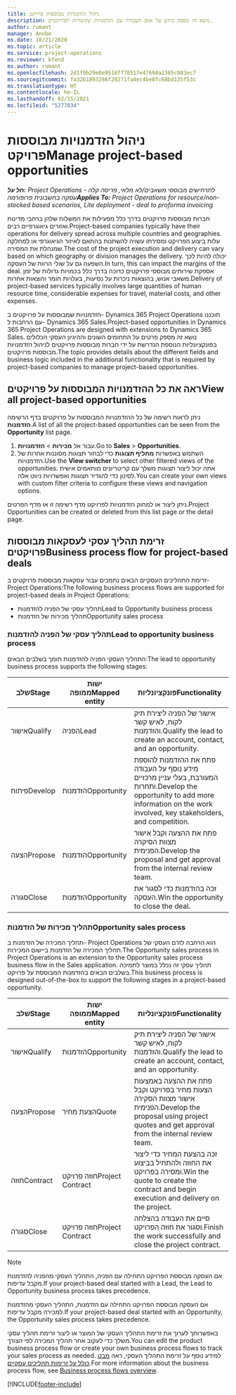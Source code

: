 ```yaml
---
title: ניהול הזדמנויות מבוססות פרויקט
description: נושא זה מספק מידע על אופן העבודה עם הזדמנויות שקשורות לפרויקטים.
author: rumant
manager: Annbe
ms.date: 10/21/2020
ms.topic: article
ms.service: project-operations
ms.reviewer: kfend
ms.author: rumant
ms.openlocfilehash: 2d1f9b29e0e9516ff78517e47694a2385c083ec7
ms.sourcegitcommit: fa32b1893286f20271fa4ec4be8fc68bd135f53c
ms.translationtype: HT
ms.contentlocale: he-IL
ms.lasthandoff: 02/15/2021
ms.locfileid: "5277834"
---
```

# <a name="manage-project-based-opportunities"></a><span data-ttu-id="afd00-103">ניהול הזדמנויות מבוססות פרויקט</span><span class="sxs-lookup"><span data-stu-id="afd00-103">Manage project-based opportunities</span></span>

<span data-ttu-id="afd00-104">_**חל על:** Project Operations לתרחישים מבוססי משאבים/לא מלאי, פריסה קלה - עסקה בחשבונית פרופורמה_</span><span class="sxs-lookup"><span data-stu-id="afd00-104">_**Applies To:** Project Operations for resource/non-stocked based scenarios, Lite deployment - deal to proforma invoicing_</span></span>

<span data-ttu-id="afd00-105">חברות מבוססות פרויקטים בדרך כלל מפעילות את המשלוח שלהן ברחבי מדינות ואזורים גיאוגרפיים רבים.</span><span class="sxs-lookup"><span data-stu-id="afd00-105">Project-based companies typically have their operations for delivery spread across multiple countries and geographies.</span></span> <span data-ttu-id="afd00-106">עלות ביצוע הפרויקט ומסירתו עשויה להשתנות בהתאם לאיזור הגיאוגרפי או למחלקה שמנהלת את המסירה.</span><span class="sxs-lookup"><span data-stu-id="afd00-106">The cost of the project execution and delivery can vary  based on which geography or division manages the delivery.</span></span> <span data-ttu-id="afd00-107">יכולה להיות לכך השפעה גם על שולי הרווח של העסקה.</span><span class="sxs-lookup"><span data-stu-id="afd00-107">In turn, this can impact the margins of the deal.</span></span> <span data-ttu-id="afd00-108">אספקת שירותים מבוססי פרויקטים כרוכה בדרך כלל בכמויות גדולות של זמן משאבי אנוש, בהוצאות ניכרות על נסיעות, בעלויות חומר והוצאות אחרות.</span><span class="sxs-lookup"><span data-stu-id="afd00-108">Delivery of project-based services typically involves large quantities of human resource time, considerable expenses for travel, material costs, and other expenses.</span></span>

<span data-ttu-id="afd00-109">הזדמנויות שמבוססות על פרויקטים ב- Dynamics 365 Project Operations תוכננו עם הרחבות ל- Dynamics 365 Sales.</span><span class="sxs-lookup"><span data-stu-id="afd00-109">Project-based opportunities in Dynamics 365 Project Operations are designed with extensions to Dynamics 365 Sales.</span></span> <span data-ttu-id="afd00-110">נושא זה מספק פרטים על התחומים השונים וההיגיון העסקי הכלולים בפונקציונליות הנוספת הנדרשת על ידי חברות מבוססות פרויקטים לניהול הזדמנויות מבוססות פרויקטים.</span><span class="sxs-lookup"><span data-stu-id="afd00-110">The topic provides details about the different fields and business logic included in the additional functionality that is required by project-based companies to manage project-based opportunities.</span></span>

## <a name="view-all-project-based-opportunities"></a><span data-ttu-id="afd00-111">ראה את כל ההזדמנויות המבוססות על פרויקטים</span><span class="sxs-lookup"><span data-stu-id="afd00-111">View all project-based opportunities</span></span>

<span data-ttu-id="afd00-112">ניתן לראות רשימה של כל ההזדמנויות המבוססות על פרויקטים בדף הרשימה **הזדמנות**.</span><span class="sxs-lookup"><span data-stu-id="afd00-112">A list of all the project-based opportunities can be seen from the **Opportunity** list page.</span></span> 

1. <span data-ttu-id="afd00-113">עבור אל **מכירות** > **הזדמנויות**.</span><span class="sxs-lookup"><span data-stu-id="afd00-113">Go to **Sales** > **Opportunities**.</span></span>
2. <span data-ttu-id="afd00-114">השתמש באפשרות **מחליף תצוגות** כדי לבחור תצוגות מסוננות אחרות של הזדמנויות.</span><span class="sxs-lookup"><span data-stu-id="afd00-114">Use the **View switcher** to select other filtered views of the opportunities.</span></span> <span data-ttu-id="afd00-115">אתה יכול ליצור תצוגות משלך עם קריטריונים מותאמים אישית לסינון כדי להגדיר תצוגות ואפשרויות ניווט אלה.</span><span class="sxs-lookup"><span data-stu-id="afd00-115">You can create your own views with custom filter criteria to configure these views and navigation options.</span></span>

<span data-ttu-id="afd00-116">ניתן ליצור או למחוק הזדמנויות לפרויקט מדף רשימה זו או מדף הפרטים.</span><span class="sxs-lookup"><span data-stu-id="afd00-116">Project Opportunities can be created or deleted from this list page or the detail page.</span></span>

## <a name="business-process-flow-for-project-based-deals"></a><span data-ttu-id="afd00-117">זרימת תהליך עסקי לעסקאות מבוססות פרויקטים</span><span class="sxs-lookup"><span data-stu-id="afd00-117">Business process flow for project-based deals</span></span>

<span data-ttu-id="afd00-118">זרימת התהליכים העסקיים הבאים נתמכים עבור עסקאות מבוססות פרויקטים ב-Project Operations:</span><span class="sxs-lookup"><span data-stu-id="afd00-118">The following business process flows are supported for project-based deals in Project Operations:</span></span>

- <span data-ttu-id="afd00-119">תהליך עסקי של הפניה להזדמנות</span><span class="sxs-lookup"><span data-stu-id="afd00-119">Lead to Opportunity business process</span></span>
- <span data-ttu-id="afd00-120">תהליך מכירות של הזדמנות</span><span class="sxs-lookup"><span data-stu-id="afd00-120">Opportunity sales process</span></span>

### <a name="lead-to-opportunity-business-process"></a><span data-ttu-id="afd00-121">תהליך עסקי של הפניה להזדמנות</span><span class="sxs-lookup"><span data-stu-id="afd00-121">Lead to opportunity business process</span></span> 
<span data-ttu-id="afd00-122">התהליך העסקי הפניה להזדמנות תומך בשלבים הבאים:</span><span class="sxs-lookup"><span data-stu-id="afd00-122">The lead to opportunity business process supports the following stages:</span></span>

| <span data-ttu-id="afd00-123">שלב</span><span class="sxs-lookup"><span data-stu-id="afd00-123">Stage</span></span> | <span data-ttu-id="afd00-124">ישות ממופה</span><span class="sxs-lookup"><span data-stu-id="afd00-124">Mapped entity</span></span> | <span data-ttu-id="afd00-125">פונקציונליות</span><span class="sxs-lookup"><span data-stu-id="afd00-125">Functionality</span></span> |
| --- | --- | --- |
| <span data-ttu-id="afd00-126">אישור</span><span class="sxs-lookup"><span data-stu-id="afd00-126">Qualify</span></span> | <span data-ttu-id="afd00-127">הפניה</span><span class="sxs-lookup"><span data-stu-id="afd00-127">Lead</span></span> | <span data-ttu-id="afd00-128">אישור של הפניה ליצירת תיק לקוח, לאיש קשר והזדמנות.</span><span class="sxs-lookup"><span data-stu-id="afd00-128">Qualify the lead to create an account, contact, and an opportunity.</span></span> |
| <span data-ttu-id="afd00-129">פיתוח</span><span class="sxs-lookup"><span data-stu-id="afd00-129">Develop</span></span> | <span data-ttu-id="afd00-130">הזדמנות</span><span class="sxs-lookup"><span data-stu-id="afd00-130">Opportunity</span></span> | <span data-ttu-id="afd00-131">פתח את ההזדמנות להוספת מידע נוסף על העבודה המעורבת, בעלי עניין מרכזיים ותחרות.</span><span class="sxs-lookup"><span data-stu-id="afd00-131">Develop the opportunity to add more information on the work involved, key stakeholders, and competition.</span></span> |
| <span data-ttu-id="afd00-132">הצעה</span><span class="sxs-lookup"><span data-stu-id="afd00-132">Propose</span></span> | <span data-ttu-id="afd00-133">הזדמנות</span><span class="sxs-lookup"><span data-stu-id="afd00-133">Opportunity</span></span> | <span data-ttu-id="afd00-134">פתח את ההצעה וקבל אישור מצוות הסיקרה הפנימית.</span><span class="sxs-lookup"><span data-stu-id="afd00-134">Develop the proposal and get approval from the internal review team.</span></span> |
| <span data-ttu-id="afd00-135">סגורה</span><span class="sxs-lookup"><span data-stu-id="afd00-135">Close</span></span> | <span data-ttu-id="afd00-136">הזדמנות</span><span class="sxs-lookup"><span data-stu-id="afd00-136">Opportunity</span></span> | <span data-ttu-id="afd00-137">זכה בהזדמנות כדי לסגור את העסקה.</span><span class="sxs-lookup"><span data-stu-id="afd00-137">Win the opportunity to close the deal.</span></span> |

### <a name="opportunity-sales-process"></a><span data-ttu-id="afd00-138">תהליך מכירות של הזדמנות</span><span class="sxs-lookup"><span data-stu-id="afd00-138">Opportunity sales process</span></span>
<span data-ttu-id="afd00-139">תהליך המכירה של הזדמנות ב- Project Operations הוא הרחבה לזרם העסקי של תהליך המכירה של הזדמנות ביישום המכירות.</span><span class="sxs-lookup"><span data-stu-id="afd00-139">The Opportunity sales process in Project Operations is an extension to the Opportunity sales process business flow in the Sales application.</span></span> <span data-ttu-id="afd00-140">תהליך עסקי זה נכלל במוצר לתמיכה בשלבים הבאים בהזדמנות המבוססת על פרויקט.</span><span class="sxs-lookup"><span data-stu-id="afd00-140">This business process is designed out-of-the-box to support the following stages in a project-based opportunity.</span></span>

| <span data-ttu-id="afd00-141">שלב</span><span class="sxs-lookup"><span data-stu-id="afd00-141">Stage</span></span> | <span data-ttu-id="afd00-142">ישות ממופה</span><span class="sxs-lookup"><span data-stu-id="afd00-142">Mapped entity</span></span> | <span data-ttu-id="afd00-143">פונקציונליות</span><span class="sxs-lookup"><span data-stu-id="afd00-143">Functionality</span></span> |
| --- | --- | --- |
| <span data-ttu-id="afd00-144">אישור</span><span class="sxs-lookup"><span data-stu-id="afd00-144">Qualify</span></span> | <span data-ttu-id="afd00-145">הזדמנות</span><span class="sxs-lookup"><span data-stu-id="afd00-145">Opportunity</span></span> | <span data-ttu-id="afd00-146">אישור של הפניה ליצירת תיק לקוח, לאיש קשר והזדמנות.</span><span class="sxs-lookup"><span data-stu-id="afd00-146">Qualify the lead to create an account, contact, and an opportunity.</span></span> |
| <span data-ttu-id="afd00-147">הצעה</span><span class="sxs-lookup"><span data-stu-id="afd00-147">Propose</span></span> | <span data-ttu-id="afd00-148">הצעת מחיר</span><span class="sxs-lookup"><span data-stu-id="afd00-148">Quote</span></span> | <span data-ttu-id="afd00-149">פתח את ההצעה באמצעות הצעות מחיר בפרויקט וקבל אישור מצוות הסקירה הפנימית.</span><span class="sxs-lookup"><span data-stu-id="afd00-149">Develop the proposal using project quotes and get approval from the internal review team.</span></span> |
| <span data-ttu-id="afd00-150">חוזה</span><span class="sxs-lookup"><span data-stu-id="afd00-150">Contract</span></span> | <span data-ttu-id="afd00-151">חוזה פרויקט</span><span class="sxs-lookup"><span data-stu-id="afd00-151">Project Contract</span></span> | <span data-ttu-id="afd00-152">זכה בהצעת המחיר כדי ליצור את החוזה ולהתחיל בביצוע ומסירה בפרויקט.</span><span class="sxs-lookup"><span data-stu-id="afd00-152">Win the quote to create the contract and begin execution and delivery on the project.</span></span> |
| <span data-ttu-id="afd00-153">סגורה</span><span class="sxs-lookup"><span data-stu-id="afd00-153">Close</span></span> | <span data-ttu-id="afd00-154">חוזה פרויקט</span><span class="sxs-lookup"><span data-stu-id="afd00-154">Project Contract</span></span> | <span data-ttu-id="afd00-155">סיים את העבודה בהצלחה וסגור את חוזה הפרויקט.</span><span class="sxs-lookup"><span data-stu-id="afd00-155">Finish the work successfully and close the project contract.</span></span> |

> [!NOTE]
> <span data-ttu-id="afd00-156">אם העסקה מבוססת הפרויקט התחילה עם הפניה, התהליך העסקי מהפניה להזדמנות מקבל עדיפות.</span><span class="sxs-lookup"><span data-stu-id="afd00-156">If your project-based deal started with a Lead, the Lead to Opportunity business process takes precedence.</span></span>
>
> <span data-ttu-id="afd00-157">אם העסקה מבוססת הפרויקט התחילה עם הזדמנות, התהליך העסקי מהזדמנות למכירה מקבל עדיפות.</span><span class="sxs-lookup"><span data-stu-id="afd00-157">If your project-based deal started with an Opportunity, the Opportunity sales process takes precedence.</span></span>

<span data-ttu-id="afd00-158">באפשרותך לערוך את זרימת התהליך העסקי של המוצר או ליצור זרימת תהליך עסקי משלך כדי לעקוב אחר תהליך המכירה לפי הצורך.</span><span class="sxs-lookup"><span data-stu-id="afd00-158">You can edit the product business process flow or create your own business process flows to track your sales process as needed.</span></span> <span data-ttu-id="afd00-159">למידע נוסף על זרימת התהליך העסקי, ראה [‏‫מבט כולל על זרימות תהליכים עסקיים‬](https://docs.microsoft.com/dynamics365/customerengagement/on-premises/customize/business-process-flows-overview).</span><span class="sxs-lookup"><span data-stu-id="afd00-159">For more information about the business process flow, see [Business process flows overview](https://docs.microsoft.com/dynamics365/customerengagement/on-premises/customize/business-process-flows-overview).</span></span>


[!INCLUDE[footer-include](../includes/footer-banner.md)]